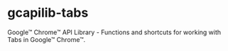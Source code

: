 # gcapilib-tabs
Google™ Chrome™ API Library - Functions and shortcuts for working with Tabs in Google™ Chrome™.
